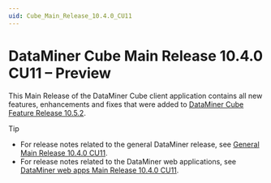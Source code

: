 ```yaml
---
uid: Cube_Main_Release_10.4.0_CU11
---
```


# DataMiner Cube Main Release 10.4.0 CU11 – Preview

This Main Release of the DataMiner Cube client application contains all new features, enhancements and fixes that were added to [DataMiner Cube Feature Release 10.5.2](xref:Cube_Feature_Release_10.5.2).

> [!TIP]
>
> - For release notes related to the general DataMiner release, see [General Main Release 10.4.0 CU11](xref:General_Main_Release_10.4.0_CU11).
> - For release notes related to the DataMiner web applications, see [DataMiner web apps Main Release 10.4.0 CU11](xref:Web_apps_Main_Release_10.4.0_CU11).
